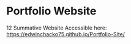 # Portfolio Website
 12 Summative Website
Accessible here: https://edwinchacko75.github.io/Portfolio-Site/
